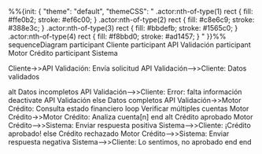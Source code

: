 %%{init: {
  "theme": "default",
  "themeCSS": "
    .actor:nth-of-type(1) rect { fill: #ffe0b2; stroke: #ef6c00; }
    .actor:nth-of-type(2) rect { fill: #c8e6c9; stroke: #388e3c; }
    .actor:nth-of-type(3) rect { fill: #bbdefb; stroke: #1565c0; }
    .actor:nth-of-type(4) rect { fill: #f8bbd0; stroke: #ad1457; }
  "
}}%%
sequenceDiagram
participant Cliente
participant API Validación
participant Motor Crédito
participant Sistema

Cliente->>API Validación: Envía solicitud
API Validación-->>Cliente: Datos validados

alt Datos incompletos
    API Validación-->>Cliente: Error: falta información
    deactivate API Validación
else Datos completos
    API Validación->>Motor Crédito: Consulta estado financiero
    loop Verificar múltiples cuentas
        Motor Crédito->>Motor Crédito: Analiza cuenta[n]
    end
    alt Crédito aprobado
        Motor Crédito-->>Sistema: Enviar respuesta positiva
        Sistema-->>Cliente: ¡Crédito aprobado!
    else Crédito rechazado
        Motor Crédito-->>Sistema: Enviar respuesta negativa
        Sistema-->>Cliente: Lo sentimos, no aprobado
    end
end
